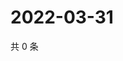 # 2022-03-31

共 0 条

<!-- BEGIN WEIBO -->
<!-- 最后更新时间 Thu Mar 31 2022 23:13:45 GMT+0800 (China Standard Time) -->

<!-- END WEIBO -->
